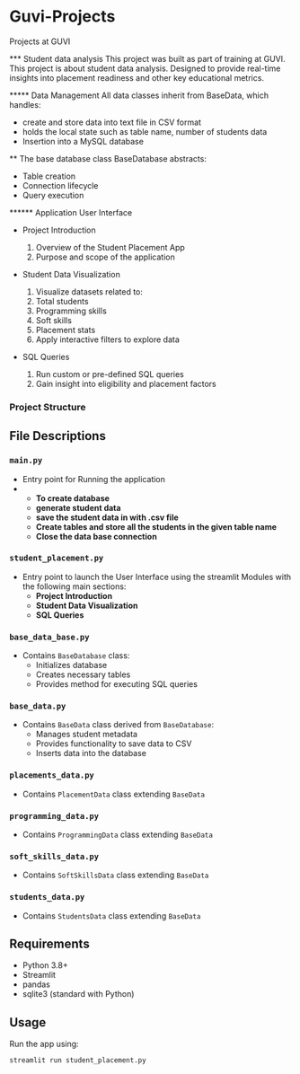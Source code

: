 # Guvi-Projects
Projects at GUVI

*** Student data analysis
This project was built as part of training at GUVI.
This project is about student data analysis. Designed to provide real-time insights into placement readiness and other key educational metrics.

***** Data Management
All data classes inherit from BaseData, which handles:

* create and store data into text file in CSV format
* holds the local state such as table name, number of students data
* Insertion into a MySQL database

** The base database class BaseDatabase abstracts:
* Table creation
* Connection lifecycle
* Query execution

****** Application User Interface
* Project Introduction
    1. Overview of the Student Placement App
    2. Purpose and scope of the application

* Student Data Visualization
    1. Visualize datasets related to:
    2. Total students
    3. Programming skills
    4. Soft skills
    5. Placement stats
    6. Apply interactive filters to explore data

* SQL Queries
    1. Run custom or pre-defined SQL queries
    2. Gain insight into eligibility and placement factors


### Project Structure
## File Descriptions

### `main.py`
- Entry point for Running the application
- - **To create database**
  - **generate student data**
  - **save the student data in <given filename> with .csv file**
  - **Create tables and store all the students in the given table name**
  - **Close the data base connection**

### `student_placement.py`
- Entry point to launch the User Interface using the streamlit Modules with the following main sections:
  - **Project Introduction**
  - **Student Data Visualization**
  - **SQL Queries**

### `base_data_base.py`
- Contains `BaseDatabase` class:
  - Initializes database
  - Creates necessary tables
  - Provides method for executing SQL queries

### `base_data.py`
- Contains `BaseData` class derived from `BaseDatabase`:
  - Manages student metadata
  - Provides functionality to save data to CSV
  - Inserts data into the database

### `placements_data.py`
- Contains `PlacementData` class extending `BaseData`

### `programming_data.py`
- Contains `ProgrammingData` class extending `BaseData`

### `soft_skills_data.py`
- Contains `SoftSkillsData` class extending `BaseData`

### `students_data.py`
- Contains `StudentsData` class extending `BaseData`

## Requirements

- Python 3.8+
- Streamlit
- pandas
- sqlite3 (standard with Python)

## Usage

Run the app using:

```bash
streamlit run student_placement.py
